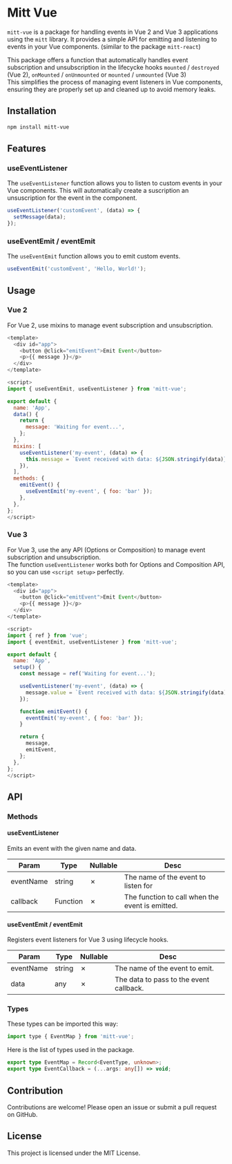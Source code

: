 # Mitt Vue

`mitt-vue` is a package for handling events in Vue 2 and Vue 3 applications using the `mitt` library. It provides a simple API for emitting and listening to events in your Vue components. (similar to the package `mitt-react`) <br />

This package offers a function that automatically handles event subscription and unsubscription in the lifecycke hooks `mounted` / `destroyed` (Vue 2), `onMounted` / `onUnmounted` or `mounted` / `unmounted` (Vue 3) <br/>
This simplifies the process of managing event listeners in Vue components, ensuring they are properly set up and cleaned up to avoid memory leaks.

## Installation

```bash
npm install mitt-vue
```

## Features

### useEventListener

The `useEventListener` function allows you to listen to custom events in your Vue components. This will automatically create a suscription an unsuscription for the event in the component.

```js
useEventListener('customEvent', (data) => {
  setMessage(data);
});
```

### useEventEmit / eventEmit

The `useEventEmit` function allows you to emit custom events.

```js
useEventEmit('customEvent', 'Hello, World!');
```

## Usage

### Vue 2

For Vue 2, use mixins to manage event subscription and unsubscription.

```js
<template>
  <div id="app">
    <button @click="emitEvent">Emit Event</button>
    <p>{{ message }}</p>
  </div>
</template>

<script>
import { useEventEmit, useEventListener } from 'mitt-vue';

export default {
  name: 'App',
  data() {
    return {
      message: 'Waiting for event...',
    };
  },
  mixins: [
    useEventListener('my-event', (data) => {
      this.message = `Event received with data: ${JSON.stringify(data)}`;
    }),
  ],
  methods: {
    emitEvent() {
      useEventEmit('my-event', { foo: 'bar' });
    },
  },
};
</script>
```

### Vue 3

For Vue 3, use the any API (Options or Composition) to manage event subscription and unsubscription. <br/>
The function `useEventListener` works both for Options and Composition API, so you can use `<script setup>` perfectly.

```js
<template>
  <div id="app">
    <button @click="emitEvent">Emit Event</button>
    <p>{{ message }}</p>
  </div>
</template>

<script>
import { ref } from 'vue';
import { eventEmit, useEventListener } from 'mitt-vue';

export default {
  name: 'App',
  setup() {
    const message = ref('Waiting for event...');

    useEventListener('my-event', (data) => {
      message.value = `Event received with data: ${JSON.stringify(data)}`;
    });

    function emitEvent() {
      eventEmit('my-event', { foo: 'bar' });
    }

    return {
      message,
      emitEvent,
    };
  },
};
</script>
```

## API

### Methods

#### useEventListener

Emits an event with the given name and data.

| Param     | Type     | Nullable | Desc                                            |
| --------- | -------- | -------- | ----------------------------------------------- |
| eventName | string   | &cross;  | The name of the event to listen for             |
| callback  | Function | &cross;  | The function to call when the event is emitted. |

#### useEventEmit / eventEmit

Registers event listeners for Vue 3 using lifecycle hooks.

| Param     | Type   | Nullable | Desc                                    |
| --------- | ------ | -------- | --------------------------------------- |
| eventName | string | &cross;  | The name of the event to emit.          |
| data      | any    | &cross;  | The data to pass to the event callback. |

### Types

These types can be imported this way:

```js
import type { EventMap } from 'mitt-vue';
```

Here is the list of types used in the package.

```ts
export type EventMap = Record<EventType, unknown>;
export type EventCallback = (...args: any[]) => void;
```

## Contribution

Contributions are welcome! Please open an issue or submit a pull request on GitHub.

## License

This project is licensed under the MIT License.
